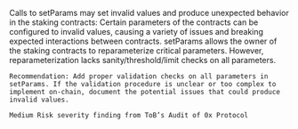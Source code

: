 Calls to setParams may set invalid values and produce unexpected behavior in the staking contracts: Certain parameters of the contracts can be configured to invalid values, causing a variety of issues and breaking expected interactions between contracts. setParams allows the owner of the staking contracts to reparameterize critical parameters. However, reparameterization lacks sanity/threshold/limit checks on all parameters.

    Recommendation: Add proper validation checks on all parameters in setParams. If the validation procedure is unclear or too complex to implement on-chain, document the potential issues that could produce invalid values.

    Medium Risk severity finding from ToB’s Audit of 0x Protocol